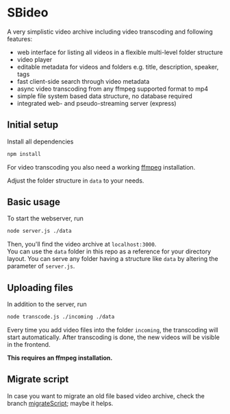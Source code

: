# SBideo
A very simplistic video archive including video transcoding and following features:

- web interface for listing all videos in a flexible multi-level folder structure
- video player
- editable metadata for videos and folders e.g. title, description, speaker, tags
- fast client-side search through video metadata
- async video transcoding from any ffmpeg supported format to mp4
- simple file system based data structure, no database required
- integrated web- and pseudo-streaming server (express)


## Initial setup
Install all dependencies
```sh
npm install
```
For video transcoding you also need a working [ffmpeg](https://www.ffmpeg.org/) installation.

Adjust the folder structure in `data` to your needs.

## Basic usage
To start the webserver, run

```sh
node server.js ./data
```

Then, you'll find the video archive at `localhost:3000`.
<br>
You can use the `data` folder in this repo as a reference for your
directory layout. You can serve any folder having a structure like `data` by
altering the parameter of `server.js`.

## Uploading files
In addition to the server, run

```sh
node transcode.js ./incoming ./data
```

Every time you add video files into the folder `incoming`, the transcoding will start automatically. After transcoding is done, the new videos will be visible in the frontend.

**This requires an ffmpeg installation.**

## Migrate script
In case you want to migrate an old file based video archive, check the branch [migrateScript](https://github.com/Seitenbau/SBideo/tree/migrateScript); maybe it helps.
